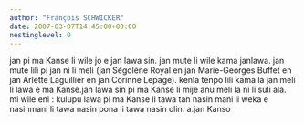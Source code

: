 ```yaml
---
author: "François SCHWICKER"
date: 2007-03-07T14:45:00+00:00
nestinglevel: 0
---
```

jan pi ma Kanse li wile jo e jan lawa sin. jan mute li wile kama janlawa. jan mute lili pi jan ni li meli (jan Ségolène Royal en jan Marie-Georges Buffet en jan Arlette Laguillier en jan Corinne Lepage). kenla tenpo lili kama la jan meli li lawa e ma Kanse.jan lawa sin pi ma Kanse li mije anu meli la ni li suli ala. mi wile eni : kulupu lawa pi ma Kanse li tawa tan nasin mani li weka e nasinmani li tawa nasin pona li tawa nasin olin. a.jan Kanso